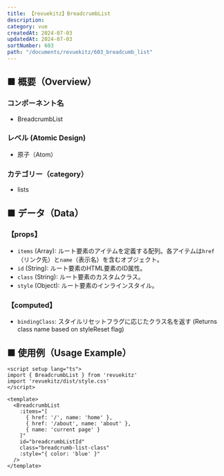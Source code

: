 ```yaml
---
title: 【revuekitz】BreadcrumbList
description:
category: vue
createdAt: 2024-07-03
updatedAt: 2024-07-03
sortNumber: 603
path: "/documents/revuekitz/603_breadcumb_list"
---
```


<nuxt-content-wrapper>

## ■ 概要（Overview）
### コンポーネント名
- BreadcrumbList

### レベル (Atomic Design)
- 原子（Atom）

### カテゴリー（category）
- lists

## ■ データ（Data）

### 【props】
- `items` (Array): ルート要素のアイテムを定義する配列。各アイテムは`href`（リンク先）と`name`（表示名）を含むオブジェクト。
- `id` (String): ルート要素のHTML要素のID属性。
- `class` (String): ルート要素のカスタムクラス。
- `style` (Object): ルート要素のインラインスタイル。

### 【computed】
- `bindingClass`: スタイルリセットフラグに応じたクラス名を返す (Returns class name based on styleReset flag)

## ■ 使用例（Usage Example）

```vue
<script setup lang="ts">
import { BreadcrumbList } from 'revuekitz'
import 'revuekitz/dist/style.css' 
</script>

<template>
  <BreadcrumbList 
    :items="[
      { href: '/', name: 'home' },
      { href: '/about', name: 'about' },
      { name: 'current page' }
    ]" 
    id="breadcrumbListId" 
    class="breadcrumb-list-class" 
    :style="{ color: 'blue' }" 
  />
</template>
```

</nuxt-content-wrapper>